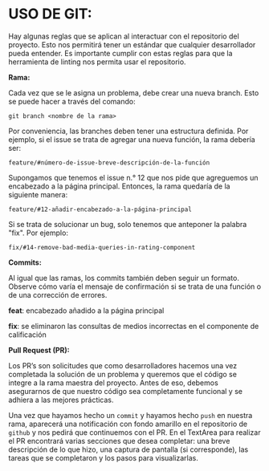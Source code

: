 # USO DE GIT:

Hay algunas reglas que se aplican al interactuar con el repositorio del proyecto. Esto nos permitirá tener un estándar que cualquier desarrollador pueda entender. Es importante cumplir con estas reglas para que la herramienta de linting nos permita usar el repositorio.

**Rama:**

Cada vez que se le asigna un problema, debe crear una nueva branch. Esto se puede hacer a través del comando:

```
git branch <nombre de la rama>
```

Por conveniencia, las branches deben tener una estructura definida. Por ejemplo, si el issue se trata de agregar una nueva función, la rama debería ser:

```
feature/#número-de-issue-breve-descripción-de-la-función
```

Supongamos que tenemos el issue n.° 12 que nos pide que agreguemos un encabezado a la página principal. Entonces, la rama quedaría de la siguiente manera:

```
feature/#12-añadir-encabezado-a-la-página-principal
```

Si se trata de solucionar un bug, solo tenemos que anteponer la palabra "fix". Por ejemplo:

```
fix/#14-remove-bad-media-queries-in-rating-component
```

**Commits:**

Al igual que las ramas, los commits también deben seguir un formato. Observe cómo varía el mensaje de confirmación si se trata de una función o de una corrección de errores.

**feat**: encabezado añadido a la página principal

**fix**: se eliminaron las consultas de medios incorrectas en el componente de calificación

**Pull Request (PR):**

Los PR’s son solicitudes que como desarrolladores hacemos una vez completada la solución de un problema y queremos que el código se integre a la rama maestra del proyecto. Antes de eso, debemos asegurarnos de que nuestro código sea completamente funcional y se adhiera a las mejores prácticas.

Una vez que hayamos hecho un `commit` y hayamos hecho `push` en nuestra rama, aparecerá una notificación con fondo amarillo en el repositorio de `github` y nos pedirá que continuemos con el PR. En el TextArea para realizar el PR encontrará varias secciones que desea completar: una breve descripción de lo que hizo, una captura de pantalla (si corresponde), las tareas que se completaron y los pasos para visualizarlas.
